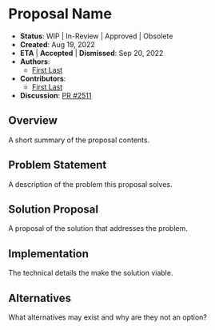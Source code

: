 # Proposal Name

- **Status**: WIP | In-Review | Approved | Obsolete
- **Created**: Aug 19, 2022
- **ETA** | **Accepted** | **Dismissed**: Sep 20, 2022
- **Authors**:
  - [First Last](https://github.com/username)
- **Contributors**:
  - [First Last](https://github.com/username)
- **Discussion**: [PR #2511](https://github.com/tenzir/vast/pull/2511)

## Overview

A short summary of the proposal contents.

## Problem Statement

A description of the problem this proposal solves.

## Solution Proposal

A proposal of the solution that addresses the problem.

## Implementation

The technical details the make the solution viable.

## Alternatives

What alternatives may exist and why are they not an option?
